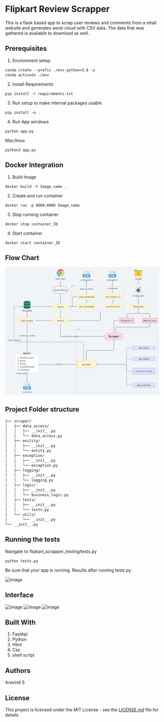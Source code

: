 # Flipkart Review Scrapper
This is a flask based app to scrap user reviews and comments from a retail website and generates word-cloud with CSV data. 
The data that was gathered is available to download as well.


## Prerequisites

1. Environment setup.
```commandline
conda create --prefix ./env python=3.8 -y
conda activate ./env
```
2. Install Requirements
```commandline
pip install -r requirements.txt
```
3. Run setup to make internal packages usable
```commandline
pip install -e .
```
4. Run App 
windows
```commandline
python app.py 
```
Mac/linux
```commandline
python3 app.py 
```

## Docker  Integration 

1. Build Image 
```
docker build -t Image_name .
```
2. Create and run container
```
docker run -p 8000:8080 Image_name
```
3. Stop running container
```
docker stop container_ID
```
4. Start container 
```
docker start container_ID
```
## Flow Chart
![flowchart](flowchart/Scraper_Flowchart.png)

## Project Folder structure
```.
├── scraper/
│   ├── data_access/
│   │   ├── __init__.py
│   │   └── data_access.py
│   ├── enitity/
│   │   ├── __init__.py
│   │   └── entity.py
│   ├── exception/
│   │   ├── __init__.py
│   │   └── exception.py
│   ├── logging/
│   │   ├── __init__.py
│   │   └── logging.py
│   ├── logic/
│   │   ├── __init__.py
│   │   └── business_logic.py
│   ├── tests/
│   │   ├── __init__.py
│   │   └── tests.py
│   └── utils/
│       └── __init__.py
└── __init__.py
```
 
## Running the tests
Navigate to flipkart_scrapper_testing/tests.py
```commandline
python tests.py
```
Be sure that your app is running.
Results after running tests.py

![image](https://user-images.githubusercontent.com/40850370/162749278-61d2b329-ebb0-46f8-a5cf-34a056a3fadd.png)

## Interface 
![image](https://user-images.githubusercontent.com/40850370/162748874-f5de450f-e54f-4d39-bc9f-8ecac6b0be7c.png)
![image](https://user-images.githubusercontent.com/40850370/162749012-f64d09e2-ca72-41e5-81ad-12175a5877f8.png)
![image](https://user-images.githubusercontent.com/40850370/162749059-8f51e8d2-0126-4fe2-9418-58b9b2f319c9.png)
## Built With

1. FastApi 
2. Python
3. Html 
4. Css
5. shell script

## Authors
Aravind S

## License

This project is licensed under the MIT License - see the [LICENSE.md](https://github.com/aravind-selvam/Flipkart_webscrapper/blob/main/LICENSE) file for details
